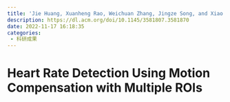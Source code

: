 ```yaml
---
title: 'Jie Huang, Xuanheng Rao, Weichuan Zhang, Jingze Song, and Xiao Sun. 2023. Heart Rate Detection Using Motion Compensation with Multiple ROIs. In Proceedings of the 2022 11th International Conference on Computing and Pattern Recognition (ICCPR '22). Association for Computing Machinery, New York, NY, USA, 431–438.'
description: https://dl.acm.org/doi/10.1145/3581807.3581870
date: 2022-11-17 16:18:35
categories: 
 - 科研成果
---
```

# Heart Rate Detection Using Motion Compensation with Multiple ROIs
